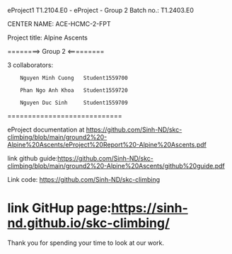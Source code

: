eProject1
T1.2104.E0 - eProject - Group 2
Batch no.: T1.2403.E0

CENTER NAME: ACE-HCMC-2-FPT

Project title: Alpine Ascents

========> Group 2 <=========

3 collaborators:

        Nguyen Minh Cuong	Student1559700

        Phan Ngo Anh Khoa	Student1559720
         
        Nguyen Duc Sinh	    Student1559709
============================

eProject documentation at https://github.com/Sinh-ND/skc-climbing/blob/main/ground2%20-Alpine%20Ascents/eProject%20Report%20-Alpine%20Ascents.pdf

link github guide:https://github.com/Sinh-ND/skc-climbing/blob/main/ground2%20-Alpine%20Ascents/github%20guide.pdf

Link code: https://github.com/Sinh-ND/skc-climbing

link GitHup page:https://sinh-nd.github.io/skc-climbing/
============================

Thank you for spending your time to look at our work.